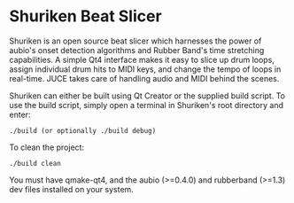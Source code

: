 Shuriken Beat Slicer
====================

Shuriken is an open source beat slicer which harnesses the power of aubio's onset detection algorithms and Rubber Band's time stretching capabilities. A simple Qt4 interface makes it easy to slice up drum loops, assign individual drum hits to MIDI keys, and change the tempo of loops in real-time. JUCE takes care of handling audio and MIDI behind the scenes.

Shuriken can either be built using Qt Creator or the supplied build script. To use the build script, simply open a terminal in Shuriken's root directory and enter:

    ./build (or optionally ./build debug)

To clean the project:

    ./build clean

You must have qmake-qt4, and the aubio (>=0.4.0) and rubberband (>=1.3) dev files installed on your system.

